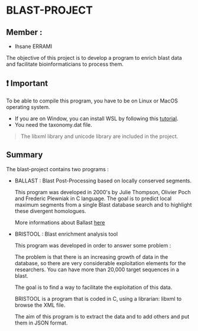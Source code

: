 # BLAST-PROJECT

## **Member :**
- Ihsane ERRAMI 

The objective of this project is to develop a program to enrich blast data and facilitate bioinformaticians to process them.

## **❗ Important**

To be able to compile this program, you have to be on Linux or MacOS operating system. 

* If you are on Window, you can install WSL by following this [tutorial](https://learn.microsoft.com/en-us/windows/wsl/install).
* You need the taxonomy.dat file.

> The libxml library and unicode library are included in the project. 

## Summary 

The blast-project contains two programs : 
- BALLAST : Blast Post-Processing based on locally conserved segments.

  This program was developed in 2000's by Julie Thompson, Olivier Poch and Frederic Plewniak in C language. The goal is to  predict local maximum segments from a single Blast database search and to highlight these divergent homologues.

  More informations about Ballast [here](https://academic.oup.com/bioinformatics/article/16/9/750/307628)

- BRISTOOL :  Blast enrichment analysis tool 
  
  This program was developed in order to answer some problem :
  
  The problem is that there is an increasing growth of data in the database, so there are very considerable exploitation elements for the researchers.
  You can have more than 20,000 target sequences in a blast.
  
  The goal is to find a way to facilitate the exploitation of this data. 
  
  BRISTOOL is a program that is coded in C, using a librarian: libxml to browse the XML file. 
  
  The aim of this program is to extract the data and to add others and put them in JSON format.
  
  


  

